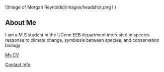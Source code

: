 ![Image of Morgan Reynolds](images/headshot.png I )

## About Me
I am a M.S student in the UConn EEB department interested in species response to climate change, symbiosis between species, and conservation biology

[My CV](PDFs/cv.pdf)

[Contact Info](contact-info.html)

